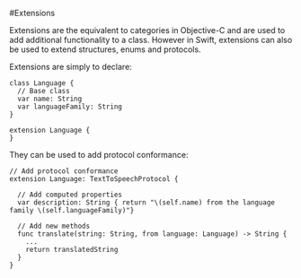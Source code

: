 #Extensions  

Extensions are the equivalent to categories in Objective-C and are used to add additional functionality to a class. However in Swift, extensions can also be used to extend structures, enums and protocols.  

Extensions are simply to declare:  
```
class Language {
  // Base class
  var name: String
  var languageFamily: String
}

extension Language {
}
```

They can be used to add protocol conformance:  
```
// Add protocol conformance
extension Language: TextToSpeechProtocol {

  // Add computed properties
  var description: String { return "\(self.name) from the language family \(self.languageFamily)"}

  // Add new methods
  func translate(string: String, from language: Language) -> String {
    ...
    return translatedString
  }
}
```
